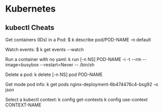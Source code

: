 # Kubernetes

## kubectl Cheats
Get containers (IDs) in a Pod:
    $ k describe pod/POD-NAME -n default

Watch events:
    $ k get events --watch

Run a container with no yaml:
    k run [-n NS] POD-NAME -i -t --rm --image=busybox --restart=Never -- /bin/sh

Delete a pod:
    k delete [-n NS] pod POD-NAME

Get mode pod info:
    k get pods nginx-deployment-6b474476c4-bsg92 -o json

Select a kubectl context:
    k config get-contexts
    k config use-context CONTEXT-NAME
